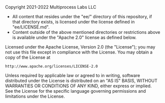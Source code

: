 Copyright 2021-2022 Multiprocess Labs LLC

* All content that resides under the "ee/" directory of this repository, if that directory exists, is licensed under the license defined in "ee/LICENSE.md".
* Content outside of the above mentioned directories or restrictions above is available under the "Apache 2.0" license as defined below.

Licensed under the Apache License, Version 2.0 (the "License");
you may not use this file except in compliance with the License.
You may obtain a copy of the License at

    http://www.apache.org/licenses/LICENSE-2.0

Unless required by applicable law or agreed to in writing, software
distributed under the License is distributed on an "AS IS" BASIS,
WITHOUT WARRANTIES OR CONDITIONS OF ANY KIND, either express or implied.
See the License for the specific language governing permissions and
limitations under the License.
